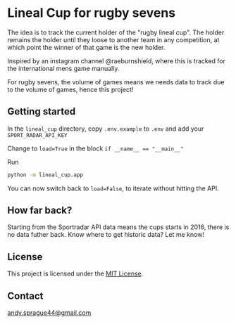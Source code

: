 
# Lineal Cup for rugby sevens

The idea is to track the current holder of the "rugby lineal cup". The holder remains the holder until they loose to another team in any competition, at which point the winner of that game is the new holder.

Inspired by an instagram channel @raeburnshield, where this is tracked for the international mens game manually. 

For rugby sevens, the volume of games means we needs data to track due to the volume of games, hence this project!

## Getting started

In the `lineal_cup` directory, copy `.env.example` to `.env` and add your `SPORT_RADAR_API_KEY`

Change to `load=True` in the block `if __name__ == "__main__"`

Run
```sh
python -m lineal_cup.app
```

You can now switch back to `load=False`, to iterate without hitting the API.


## How far back?

Starting from the Sportradar API data means the cups starts in 2016, there is no data futher back. Know where to get historic data? Let me know!

## License

This project is licensed under the [MIT License](https://opensource.org/licenses/MIT).

## Contact

<andy.sprague44@gmail.com>
